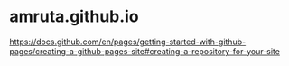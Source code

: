 # amruta.github.io



https://docs.github.com/en/pages/getting-started-with-github-pages/creating-a-github-pages-site#creating-a-repository-for-your-site
